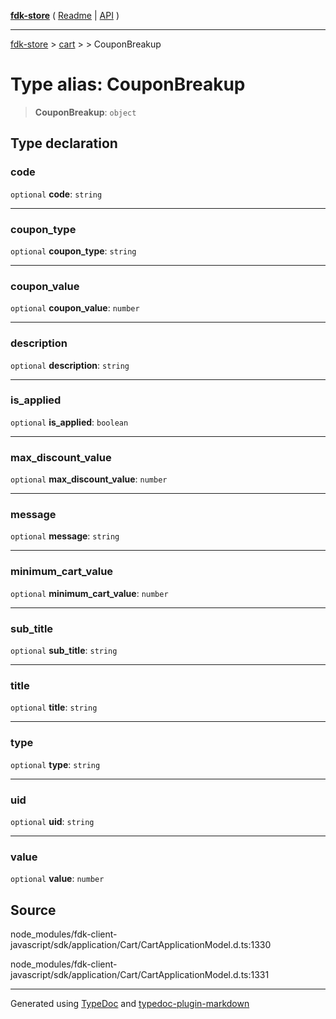 [**fdk-store**](../../../README.md) ( [Readme](../../../README.md) \| [API](../../../API.md) )

---

[fdk-store](../../../API.md) > [cart](../../README.md) > [<internal>](../README.md) > CouponBreakup

# Type alias: CouponBreakup

> **CouponBreakup**: `object`

## Type declaration

### code

`optional` **code**: `string`

---

### coupon_type

`optional` **coupon_type**: `string`

---

### coupon_value

`optional` **coupon_value**: `number`

---

### description

`optional` **description**: `string`

---

### is_applied

`optional` **is_applied**: `boolean`

---

### max_discount_value

`optional` **max_discount_value**: `number`

---

### message

`optional` **message**: `string`

---

### minimum_cart_value

`optional` **minimum_cart_value**: `number`

---

### sub_title

`optional` **sub_title**: `string`

---

### title

`optional` **title**: `string`

---

### type

`optional` **type**: `string`

---

### uid

`optional` **uid**: `string`

---

### value

`optional` **value**: `number`

## Source

node_modules/fdk-client-javascript/sdk/application/Cart/CartApplicationModel.d.ts:1330

node_modules/fdk-client-javascript/sdk/application/Cart/CartApplicationModel.d.ts:1331

---

Generated using [TypeDoc](https://typedoc.org/) and [typedoc-plugin-markdown](https://www.npmjs.com/package/typedoc-plugin-markdown)
